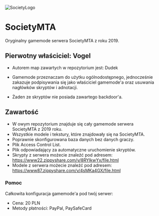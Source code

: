 ![SocietyLogo](https://i.imgur.com/VxrjwQt.png)
# SocietyMTA
Oryginalny gamemode serwera SocietyMTA z roku 2019.

## Pierwotny właściciel: Vogel
* Autorem map zawartych w repozytorium jest: Dudek

* Gamemode przeznaczam do użytku ogólnodostępnego, jednocześnie zakazuje podpisywania się jako właściciel gamemode'a oraz usuwania nagłówków skryptów i adnotacji.

* Żaden ze skryptów nie posiada zawartego backdoor'a.

## Zawartość
* W owym repozytorium znajduje się cały gamemode serwera SocietyMTA z 2019 roku.
* Wszystkie modele i tekstury, które znajdowały się na SocietyMTA.
* Poprawnie skonfigurowana baza danych bez danych graczy.
* Plik Access Control List.
* Plik odpowiadający za automatyczne uruchomienie skryptów.
* Skrypty z serwera możecie znaleźć pod adresem: https://www22.zippyshare.com/v/8RYIkwYx/file.html
* Modele z serwera możecie znaleźć pod adresem: https://www87.zippyshare.com/v/4sMKa4GX/file.html

### Pomoc
Całkowita konfiguracja gamemode'a pod twój serwer:
* Cena: 20 PLN
* Metody płatności: PayPal, PaySafeCard
